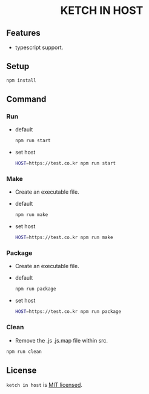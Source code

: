 <h1 align="center">KETCH IN HOST</h1>

## Features

- typescript support.

## Setup

```bash
npm install
```

## Command

### Run

- default
    ```bash
    npm run start
    ```
- set host
    ```bash
    HOST=https://test.co.kr npm run start
    ```

### Make

- Create an executable file.

- default
    ```bash
    npm run make
    ```
- set host
    ```bash
    HOST=https://test.co.kr npm run make
    ```

### Package

- Create an executable file.

- default
    ```bash
    npm run package
    ```
- set host
    ```bash
    HOST=https://test.co.kr npm run package
    ```

### Clean

- Remove the .js .js.map file within src.

```bash
npm run clean
```

## License

`ketch in host` is [MIT licensed](./LICENSE).